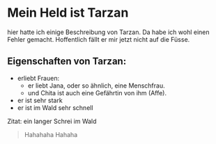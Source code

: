 # Mein Held ist Tarzan
hier hatte ich einige Beschreibung von Tarzan. Da habe ich wohl einen Fehler gemacht. Hoffentlich fällt er mir jetzt nicht auf die Füsse.
## Eigenschaften von Tarzan:
* erliebt Frauen:
  * er liebt Jana, oder so ähnlich, eine Menschfrau.
  * und Chita ist auch eine Gefährtin von ihm (Affe).
* er ist sehr stark
* er ist im Wald sehr schnell

Zitat:
ein langer Schrei im Wald 
> Hahahaha Hahaha
